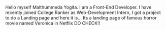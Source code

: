 Hello myself Malthummeda Yogita. 
I am a Front-End Developer.
I have recently joined College Ranker as Web-Development Intern,
I got a project to do a Landing page and here it is...
Its a landing page of famous horror movie named Veronica in Netflix
DO CHECK!!

